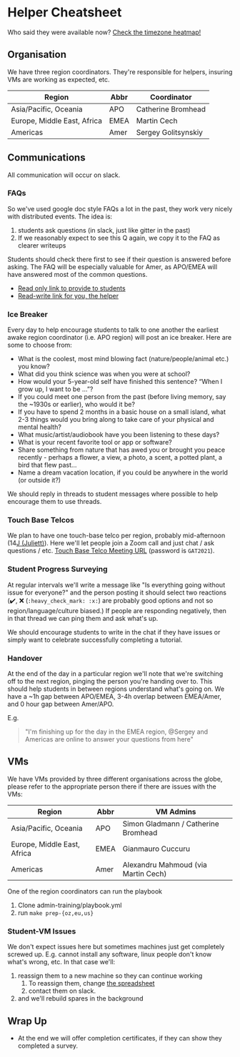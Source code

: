 # Helper Cheatsheet

Who said they were available now? [Check the timezone heatmap!](https://hexylena.github.io/timezone-heatmap/)

## Organisation

We have three region coordinators. They're responsible for helpers, insuring VMs are working as expected, etc.

Region                      | Abbr | Coordinator
------                      | ---- | -----------
Asia/Pacific, Oceania       | APO  | Catherine Bromhead
Europe, Middle East, Africa | EMEA | Martin Cech
Americas                    | Amer | Sergey Golitsynskiy

## Communications

All communication will occur on slack.

### FAQs

So we've used google doc style FAQs a lot in the past, they work very nicely with distributed events. The idea is:

1. students ask questions (in slack, just like gitter in the past)
2. If we reasonably expect to see this Q again, we copy it to the FAQ as clearer writeups

Students should check there first to see if their question is answered before
asking. The FAQ will be especially valuable for Amer, as APO/EMEA will have
answered most of the common questions.

- [Read only link to provide to students](https://docs.google.com/document/d/e/2PACX-1vRkFTRRDzNdUjPMc4uZot8am94LyczINbAyJ3Lerj7fef0wiUF810SBaDOB2sy31hDc6SHz90qEHAlu/pub)
- [Read-write link for you, the helper](https://docs.google.com/document/d/1mmhZRpV4XQnMB5UoPGDw0qT8I3oF2DIEYPxvPH4tDz0/edit?usp=sharing)

### Ice Breaker

Every day to help encourage students to talk to one another the earliest awake region coordinator (i.e. APO region) will post an ice breaker. Here are some to choose from:

- What is the coolest, most mind blowing fact (nature/people/animal etc.) you know?
- What did you think science was when you were at school?
- How would your 5-year-old self have finished this sentence? “When I grow up, I want to be …”?
- If you could meet one person from the past (before living memory, say the ~1930s or earlier), who would it be?
- If you have to spend 2 months in a basic house on a small island, what 2-3 things would you bring along to take care of your physical and mental health?
- What music/artist/audiobook have you been listening to these days?
- What is your recent favorite tool or app or software?
- Share something from nature that has awed you or brought you peace recently - perhaps a flower, a view, a photo, a scent, a potted plant, a bird that flew past…
- Name a dream vacation location, if you could be anywhere in the world (or outside it?)

We should reply in threads to student messages where possible to help encourage them to use threads.

### Touch Base Telcos

We plan to have one touch-base telco per region, probably mid-afternoon (14[J (Juliett)](https://en.wikipedia.org/wiki/List_of_military_time_zones#cite_ref-Juliet_3-0)). Here we'll let people join a Zoom call and just chat / ask questions / etc. [Touch Base Telco Meeting URL](https://us02web.zoom.us/j/85107038451) (password is `GAT2021`).

### Student Progress Surveying

At regular intervals we'll write a message like "Is everything going without issue for everyone?" and the person posting it should select two reactions (:heavy_check_mark:, :x: (`:heavy_check_mark: :x:`) are probably good options and not so region/language/culture biased.) If people are responding negatively, then in that thread we can ping them and ask what's up.

We should encourage students to write in the chat if they have issues or simply want to celebrate successfully completing a tutorial.

### Handover

At the end of the day in a particular region we'll note that we're switching off to the next region, pinging the person you're handing over to. This should help students in between regions understand what's going on. We have a ~1h gap between APO/EMEA, 3-4h overlap between EMEA/Amer, and 0 hour gap between Amer/APO.

E.g.

> "I'm finishing up for the day in the EMEA region, @Sergey and Americas are online to answer your questions from here"

## VMs

We have VMs provided by three different organisations across the globe, please refer to the appropriate person there if there are issues with the VMs:

Region                      | Abbr | VM Admins
------                      | ---- | -----------
Asia/Pacific, Oceania       | APO  | Simon Gladmann / Catherine Bromhead
Europe, Middle East, Africa | EMEA | Gianmauro Cuccuru
Americas                    | Amer   | Alexandru Mahmoud (via Martin Cech)

One of the region coordinators can run the playbook

1. Clone admin-training/playbook.yml
2. run `make prep-{oz,eu,us}`

### Student-VM Issues

We don't expect issues here but sometimes machines just get completely screwed up. E.g. cannot install any software, linux people don't know what's wrong, etc. In that case we'll:

1. reassign them to a new machine so they can continue working
	1. To reassign them, change [the spreadsheet](https://gxy.io/gatmachines)
	2. contact them on slack.
2. and we'll rebuild spares in the background

## Wrap Up

- At the end we will offer completion certificates, if they can show they completed a survey.
